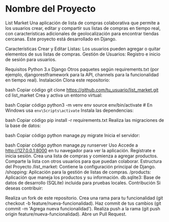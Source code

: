 # Nombre del Proyecto
List Market
Una aplicación de lista de compras colaborativa que permite a los usuarios crear, editar y compartir sus listas de compras en tiempo real, con características adicionales de geolocalización para encontrar tiendas cercanas. Este proyecto está desarrollado en Django.

Características
Crear y Editar Listas: Los usuarios pueden agregar o quitar elementos de sus listas de compras.
Gestión de Usuarios: Registro e inicio de sesión para usuarios.

Requisitos
Python 3.x
Django
Otros paquetes según requirements.txt (por ejemplo, djangorestframework para la API, channels para la funcionalidad en tiempo real).
Instalación
Clona este repositorio:

bash
Copiar código
git clone https://github.com/tu_usuario/list_market.git
cd list_market
Crea y activa un entorno virtual:

bash
Copiar código
python3 -m venv env
source env/bin/activate  # En Windows usa `env\Scripts\activate`
Instala las dependencias:

bash
Copiar código
pip install -r requirements.txt
Realiza las migraciones de la base de datos:

bash
Copiar código
python manage.py migrate
Inicia el servidor:

bash
Copiar código
python manage.py runserver
Uso
Accede a http://127.0.0.1:8000 en tu navegador para ver la aplicación.
Regístrate e inicia sesión.
Crea una lista de compras y comienza a agregar productos.
Comparte la lista con otros usuarios para que puedan colaborar.
Estructura del Proyecto
/list_market: Contiene la configuración principal de Django.
/shopping: Aplicación para la gestión de listas de compras.
/products: Aplicación que maneja los productos y su información.
db.sqlite3: Base de datos de desarrollo (SQLite) incluida para pruebas locales.
Contribución
Si deseas contribuir:

Realiza un fork de este repositorio.
Crea una rama para tu funcionalidad (git checkout -b feature/nueva-funcionalidad).
Haz commit de tus cambios (git commit -m 'Agrega nueva funcionalidad').
Realiza push a la rama (git push origin feature/nueva-funcionalidad).
Abre un Pull Request.

